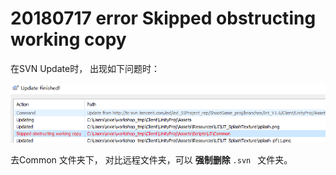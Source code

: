 # 20180717 error Skipped obstructing working copy

在SVN Update时， 出现如下问题时：

![1531813094660](1531813094660.png)

去Common 文件夹下， 对比远程文件夹，可以  **强制删除** `.svn `   文件夹。













